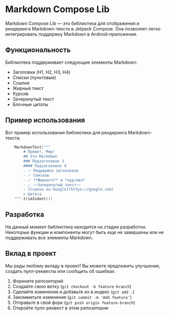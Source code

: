 # Markdown Compose Lib

Markdown Compose Lib — это библиотека для отображения и рендеринга Markdown-текста в Jetpack Compose. Она позволяет легко интегрировать поддержку Markdown в Android-приложения.

## Функциональность

Библиотека поддерживает следующие элементы Markdown:

- Заголовки (H1, H2, H3, H4)
- Списки (пунктовые)
- Ссылки
- Жирный текст
- Курсив
- Зачеркнутый текст
- Блочные цитаты

## Пример использования

Вот пример использования библиотеки для рендеринга Markdown-текста:

```kotlin
    MarkdownText("""
        # Привет, Мир!
        ## Это Markdown
        ### Подзаголовок 3
        #### Подзаголовок 4
        - ✅ Поддержка заголовков
        - ✅ Списков
        - ✅ **Жирного** и *курсива*
        - ✅ ~~Зачеркнутый текст~~
        - [Ссылка на Google](https://google.com)
        > Цитата
    """.trimIndent())
```

## Разработка

На данный момент библиотека находится на стадии разработки. Некоторые функции и компоненты могут быть еще не завершены или не поддерживать все элементы Markdown.

## Вклад в проект

Мы рады любому вкладу в проект! Вы можете предложить улучшения, создать пулл-реквесты или сообщить об ошибках.

1. Форкните репозиторий
2. Создайте свою ветку (`git checkout -b feature-branch`)
3. Сделайте изменения и добавьте их в индекс (`git add .`)
4. Закоммитьте изменения (`git commit -m 'Add feature'`)
5. Отправьте в свой форк (`git push origin feature-branch`)
6. Откройте пулл-реквест в этом репозитории
```